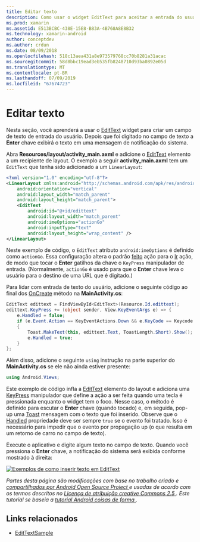 ```yaml
---
title: Editar texto
description: Como usar o widget EditText para aceitar a entrada do usuário.
ms.prod: xamarin
ms.assetid: E513BCBC-438E-15E8-B83A-4B768A8E8B32
ms.technology: xamarin-android
author: conceptdev
ms.author: crdun
ms.date: 08/09/2018
ms.openlocfilehash: 518c13aea431a8e973579768cc70b8281a31acac
ms.sourcegitcommit: 58d8bbc19ead3eb535fb8248710d93ba0892e05d
ms.translationtype: MT
ms.contentlocale: pt-BR
ms.lasthandoff: 07/09/2019
ms.locfileid: "67674723"
---
```

# <a name="edit-text"></a>Editar texto

Nesta seção, você aprenderá a usar o [EditText](https://developer.xamarin.com/api/type/Android.Widget.EditText/) widget para criar um campo de texto de entrada do usuário. Depois que foi digitado no campo de texto a **Enter** chave exibirá o texto em uma mensagem de notificação do sistema.

Abra **Resources/layout/activity_main.axml** e adicione o [EditText](https://developer.xamarin.com/api/type/Android.Widget.EditText/) elemento a um recipiente de layout. O exemplo a seguir **activity_main.axml** tem um `EditText` que tenha sido adicionado a um `LinearLayout`:

```xml
<?xml version="1.0" encoding="utf-8"?>
<LinearLayout xmlns:android="http://schemas.android.com/apk/res/android"
    android:orientation="vertical"
    android:layout_width="match_parent"
    android:layout_height="match_parent">
    <EditText
        android:id="@+id/edittext"
        android:layout_width="match_parent"
        android:imeOptions="actionGo"
        android:inputType="text"
        android:layout_height="wrap_content" />
</LinearLayout>
```

Neste exemplo de código, o `EditText` atributo `android:imeOptions` é definido como `actionGo`. Essa configuração altera o padrão [feito](https://developer.android.com/reference/android/view/inputmethod/EditorInfo#IME_ACTION_DONE) ação para o [Ir](https://developer.android.com/reference/android/view/inputmethod/EditorInfo#IME_ACTION_GO) ação, de modo que tocar o **Enter** gatilhos da chave o `KeyPress` manipulador de entrada.
(Normalmente, `actionGo` é usado para que o **Enter** chave leva o usuário para o destino de uma URL que é digitado.)

Para lidar com entrada de texto do usuário, adicione o seguinte código ao final dos [OnCreate](https://developer.xamarin.com/api/member/Android.App.Activity.OnCreate/) método na **MainActivity.cs**:

```csharp
EditText edittext = FindViewById<EditText>(Resource.Id.edittext);
edittext.KeyPress += (object sender, View.KeyEventArgs e) => {
    e.Handled = false;
    if (e.Event.Action == KeyEventActions.Down && e.KeyCode == Keycode.Enter) 
    {
        Toast.MakeText(this, edittext.Text, ToastLength.Short).Show();
        e.Handled = true;
    }
};
```

Além disso, adicione o seguinte `using` instrução na parte superior do **MainActivity.cs** se ele não ainda estiver presente:

```csharp
using Android.Views;
```

Este exemplo de código infla a [EditText](https://developer.xamarin.com/api/type/Android.Widget.EditText/) elemento do layout e adiciona uma [KeyPress](https://developer.xamarin.com/api/event/Android.Views.View.KeyPress/) manipulador que define a ação a ser feita quando uma tecla é pressionada enquanto o widget tem o foco. Nesse caso, o método é definido para escutar o **Enter** chave (quando tocado) e, em seguida, pop-up uma [Toast](https://developer.xamarin.com/api/type/Android.Widget.Toast/) mensagem com o texto que foi inserido. Observe que o [Handled](https://developer.xamarin.com/api/property/Android.Views.View+KeyEventArgs.Handled/) propriedade deve ser sempre `true` se o evento foi tratado. Isso é necessário para impedir que o evento por propagação up (o que resulta em um retorno de carro no campo de texto).

Execute o aplicativo e digite algum texto no campo de texto. Quando você pressiona o **Enter** chave, a notificação do sistema será exibida conforme mostrado à direita:

[![Exemplos de como inserir texto em EditText](edit-text-images/edit-text-sml.png)](edit-text-images/edit-text.png#lightbox)

*Partes desta página são modificações com base no trabalho criado e* [ *compartilhados por Android Open Source Project* ](http://code.google.com/policies.html) *e usadas de acordo com os termos descritos no* [ *Licença de atribuição creative Commons 2.5* ](http://creativecommons.org/licenses/by/2.5/) *. Este tutorial se baseia a* [ *tutorial Android coisas de forma* ](https://developer.android.com/resources/tutorials/views/hello-formstuff.html) *.*


## <a name="related-links"></a>Links relacionados

- [EditTextSample](https://developer.xamarin.com/samples/monodroid/UserInterface/EditTextSample/)
